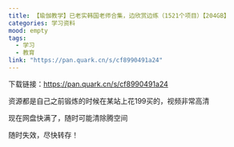 ```yaml
---
title: 【瑜伽教学】已老实韩国老师合集，边欣赏边练（1521个项目）【204GB】
categories: 学习资料
mood: empty
tags:
  - 学习
  - 教育
link: "https://pan.quark.cn/s/cf8990491a24"
---
```





下载链接：https://pan.quark.cn/s/cf8990491a24







资源都是自己之前锻炼的时候在某站上花199买的，视频非常高清




现在网盘快满了，随时可能清除腾空间




随时失效，尽快转存！